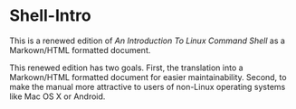 # Shell-Intro

This is a renewed edition of _An Introduction To Linux Command Shell_ as a Markown/HTML formatted document.

This renewed edition has two goals. First, the translation into a Markown/HTML formatted document for easier maintainability. 
Second, to make the manual more attractive to users of non-Linux operating systems like Mac OS X or Android.
